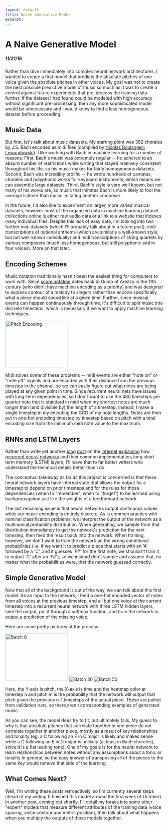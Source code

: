 ```yaml
---
layout: default
title: Naive Generative Model
excerpt:
---
```


A Naive Generative Model
===================================================

##### 11/21/16

Rather than dive immediately into complex neural network architectures, I wanted to create a first model that predicts the absolute pitches of one voice given the absolute pitches in other voices. My goal was not to create the best possible predictive model of music so much as it was to create a control against future experiments that pre-process the training data further. If the dataset I had found could be modeled with high accuracy without significant pre-processing, then any more sophisticated model would be unnecessary and I would know to find a less homogeneous dataset before proceeding.

## Music Data

But first, let's talk about music datasets. My starting point was 382 chorales by J.S. Bach encoded as midi files (compiled by [Nicolas Boulanger-Lewandowski](http://www-etud.iro.umontreal.ca/~boulanni/icml2012)). I like working with Bach in machine learning for a number of reasons. First, Bach's music was extremely regular -- he adhered to an absurd number of restrictions while writing that stayed relatively consistent throughout his life, so his music makes for fairly homogeneous datasets. Second, Bach was incredibly prolific -- he wrote hundreds of cantatas, chorales and polyphonic works for keyboard instruments, which means we can assemble large datasets. Third, Bach's style is very well known, but not many of his works are, so music that imitates Bach is more likely to fool the average listener than music imitating another composer.

In the future, I'd also like to experiment on larger, more varied musical datasets, however most of the organized data in machine learning dataset collections online is either raw audio data or a link to a website that indexes many individual files. Despite this lack of easy data, I'm looking into two further midi datasets (which I'll probably talk about in a future post), midi transcriptions of national anthems (which are similarly a well-known style, but not well-known individually) and midi transcriptions of string quartets by various composers (much less homogeneous, but still polyphonic and in four voices). More on that later.

## Encoding Schemes

Music notation traditionally hasn't been the easiest thing for computers to work with. Since [score notation](http://www.mfiles.co.uk/music-notation-history.htm) dates back to Guido of Arezzo in the 11th century (who didn't have machine encoding as a priority) and was designed to express contour of a melody to singers rather than encode specifically what a piece should sound like at a given time. Further, since musical events can happen continuously through time, it's difficult to split music into discrete timesteps, which is necessary if we want to apply machine learning techniques.


<img src="{{site.baseurl}}/assets/images/one-hot" alt="Pitch Encoding" width="200" height="150"/>

Midi solves some of these problems -- midi events are either "note on" or "note off" signals and are encoded with their distance from the previous timestep in the channel, so we can easily figure out what notes are being played at any given point in time. Since recurrent neural nets have issues with long-term dependencies, so I don't want to use the 480 timesteps per quarter note that is standard in midi when my shortest notes are much longer than (and divisible by) the length of a timestep. Instead, I make a single timestep in my encoding the GCD of my note lengths. Notes are then put in one-hot encoding timestep by timestep based on pitch with a total encoding size from the minimum midi note value to the maximum.

## RNNs and LSTM Layers

Rather than write yet another [blog](http://colah.github.io/posts/2015-08-Understanding-LSTMs/) [post](https://deeplearning4j.org/lstm) on the [internet](http://blog.terminal.com/demistifying-long-short-term-memory-lstm-recurrent-neural-networks/) [explaining](http://deeplearning.net/tutorial/lstm.html) how [recurrent neural networks](https://www.tensorflow.org/versions/r0.11/tutorials/recurrent/index.html) and their common implementation, long short term memory (LSTM) layers, I'll leave that to far better writers who understand the technical details better than I do.

The conceptual takeaway as far as this project is concerned is that these neural network layers have internal state that allows the output for a timestep to depend on prior timesteps and for the rules for those dependencies (when to "remember", when to "forget") to be learned using backpropagation just like the weights of a feedforward network.

The last remaining issue is that neural networks output continuous values while our music encoding is entirely discrete. As is common practice with nominal classification problems, we interpret the output of the network as a multinomial probability distribution. When generating, we sample from that distribution immediately to get the network's prediction for the next timestep, then feed the result back into the network. When training, however, we don't want to train the network on the wrong conditional probabilities (i.e. if we want it to predict a piece that starts with an 'A' followed by a 'C', and it guesses 'F#' for the first note, we shouldn't train it to output 'C' after an 'F#'), so we instead don't sample and assume that, no matter what the probabilities were, that the network guessed correctly.

## Simple Generative Model

Now that all of the background is out of the way, we can talk about this first model. As an input to the network, I feed a one-hot encoded vector of notes from all voices at the previous timestep, and all but one voice at the current timestep into a recurrent neural network with three LSTM hidden layers, take the output, put it through a softmax function, and train the network to output a prediction of the missing voice.

Here are some pretty pictures of the process:

<img src="{{site.baseurl}}/assets/images/simpleGenerative/batch0" alt="Batch 0" width="200" height="150"/>

<img src="{{site.baseurl}}/assets/images/simpleGenerative/batch30" alt="Batch 30" />

<img src="{{site.baseurl}}/assets/images/simpleGenerative/batch50" alt="Batch 50" />

Here, the Y-axis is pitch, the X-axis is time and the heatmap color at timestep n and pitch m is the probability that the network will output that pitch given the previous n-1 timesteps of the actual piece. These are pulled from validation runs, so there aren't corresponding examples of generated music.

As you can see, the model does try to fit, but ultimately fails. My guess to why is that absolute pitches that correlate together in one piece do not correlate together in another piece, mostly as a result of key relationships and tonality (eg. a C following an E in C major is likely and makes sense while a C following an E in D major is unlikely (at least in Bach chorales), since it is a flat leading tone). One of my goals is for the neural network to learn relationships between notes without any assumptions about a tonic or tonality in general, so the easy answer of transposing all of the pieces to the same key would remove that side of the learning.

## What Comes Next?

Well, I'm writing these posts retroactively, so I'm currently several steps ahead of my writing (I finished this model around the first week of October). In another post, coming out shortly, I'll detail my forays into some other "expert" models that measure different attributes of the training data (voice spacing, voice contour and metric position), then talk about what happens when you multiply the outputs of those models together.